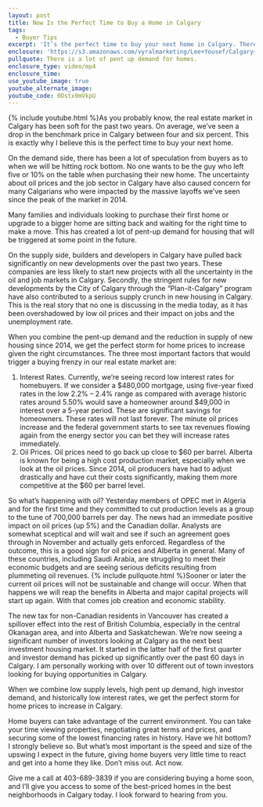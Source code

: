 ```yaml
---
layout: post
title: Now Is the Perfect Time to Buy a Home in Calgary
tags:
  - Buyer Tips
excerpt: 'It’s the perfect time to buy your next home in Calgary. There is a lot of pent up demand for housing, and you can take advantage of that right now. Interest rates continue to be historically low, and represent a significant opportunity for potential home buyers. We expect home prices to increase in the near future, but they are at a great level right now. To learn more about the Calgary market and why it’s set up so perfectly for buyers, watch this short video.'
enclosure: 'https://s3.amazonaws.com/vyralmarketing/Lee+Yousef/Calgary+Real+Estate+It%E2%80%99s+a+smart+time+to+buy+in+Calgary.mp4'
pullquote: There is a lot of pent up demand for homes.
enclosure_type: video/mp4
enclosure_time:
use_youtube_image: true
youtube_alternate_image:
youtube_code: 0Dstx9mVkpU
---
```



{% include youtube.html %}As you probably know, the real estate market in Calgary has been soft for the past two years. On average, we’ve seen a drop in the benchmark price in Calgary between four and six percent. This is exactly why I believe this is the perfect time to buy your next home.

On the demand side, there has been a lot of speculation from buyers as to when we will be hitting rock bottom. No one wants to be the guy who left five or 10% on the table when purchasing their new home. The uncertainty about oil prices and the job sector in Calgary have also caused concern for many Calgarians who were impacted by the massive layoffs we’ve seen since the peak of the market in 2014.

Many families and individuals looking to purchase their first home or upgrade to a bigger home are sitting back and waiting for the right time to make a move. This has created a lot of pent-up demand for housing that will be triggered at some point in the future.

On the supply side, builders and developers in Calgary have pulled back significantly on new developments over the past two years. These companies are less likely to start new projects with all the uncertainty in the oil and job markets in Calgary. Secondly, the stringent rules for new developments by the City of Calgary through the “Plan-it-Calgary” program have also contributed to a serious supply crunch in new housing in Calgary. This is the real story that no one is discussing in the media today, as it has been overshadowed by low oil prices and their impact on jobs and the unemployment rate.

When you combine the pent-up demand and the reduction in supply of new housing since 2014, we get the perfect storm for home prices to increase given the right circumstances. The three most important factors that would trigger a buying frenzy in our real estate market are:

1. Interest Rates. Currently, we’re seeing record low interest rates for homebuyers. If we consider a $480,000 mortgage, using five-year fixed rates in the low 2.2% – 2.4% range as compared with average historic rates around 5.50% would save a homeowner around $49,000 in interest over a 5-year period. These are significant savings for homeowners. These rates will not last forever. The minute oil prices increase and the federal government starts to see tax revenues flowing again from the energy sector you can bet they will increase rates immediately.
2. Oil Prices. Oil prices need to go back up close to $60 per barrel. Alberta is known for being a high cost production market, especially when we look at the oil prices. Since 2014, oil producers have had to adjust drastically and have cut their costs significantly, making them more competitive at the $60 per barrel level.


So what’s happening with oil? Yesterday members of OPEC met in Algeria and for the first time and they committed to cut production levels as a group to the tune of 700,000 barrels per day. The news had an immediate positive impact on oil prices (up 5%) and the Canadian dollar. Analysts are somewhat sceptical and will wait and see if such an agreement goes through in November and actually gets enforced. Regardless of the outcome, this is a good sign for oil prices and Alberta in general. Many of these countries, including Saudi Arabia, are struggling to meet their economic budgets and are seeing serious deficits resulting from plummeting oil revenues. {% include pullquote.html %}Sooner or later the current oil prices will not be sustainable and change will occur. When that happens we will reap the benefits in Alberta and major capital projects will start up again. With that comes job creation and economic stability.

The new tax for non-Canadian residents in Vancouver has created a spillover effect into the rest of British Columbia, especially in the central Okanagan area, and into Alberta and Saskatchewan. We’re now seeing a significant number of investors looking at Calgary as the next best investment housing market. It started in the latter half of the first quarter and investor demand has picked up significantly over the past 60 days in Calgary. I am personally working with over 10 different out of town investors looking for buying opportunities in Calgary.

When we combine low supply levels, high pent up demand, high investor demand, and historically low interest rates, we get the perfect storm for home prices to increase in Calgary.

Home buyers can take advantage of the current environment. You can take your time viewing properties, negotiating great terms and prices, and securing some of the lowest financing rates in history. Have we hit bottom? I strongly believe so. But what’s most important is the speed and size of the upswing I expect in the future, giving home buyers very little time to react and get into a home they like. Don’t miss out. Act now.

Give me a call at 403-689-3839 if you are considering buying a home soon, and I’ll give you access to some of the best-priced homes in the best neighborhoods in Calgary today. I look forward to hearing from you.